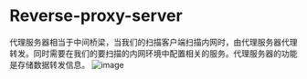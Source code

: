 # Reverse-proxy-server
代理服务器相当于中间桥梁，当我们的扫描客户端扫描内网时，由代理服务器代理转发。同时需要在我们的要扫描的内网环境中配置相关的服务。代理服务器的功能是存储数据转发信息。
![image](https://user-images.githubusercontent.com/61414475/200321101-b0932d8d-a237-48a9-8053-40ee9d500659.png)
